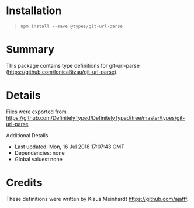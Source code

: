 # Installation
> `npm install --save @types/git-url-parse`

# Summary
This package contains type definitions for git-url-parse (https://github.com/IonicaBizau/git-url-parse).

# Details
Files were exported from https://github.com/DefinitelyTyped/DefinitelyTyped/tree/master/types/git-url-parse

Additional Details
 * Last updated: Mon, 16 Jul 2018 17:07:43 GMT
 * Dependencies: none
 * Global values: none

# Credits
These definitions were written by Klaus Meinhardt <https://github.com/ajafff>.
